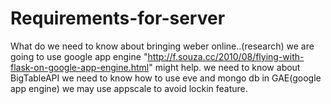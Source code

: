 # Requirements-for-server
What do we need to know about bringing weber online..(research)
we are going to use google app engine
"http://f.souza.cc/2010/08/flying-with-flask-on-google-app-engine.html" might help.
we need to know about BigTableAPI
we need to know how to use eve and mongo db in GAE(google app engine)
we may use appscale to avoid lockin feature.
